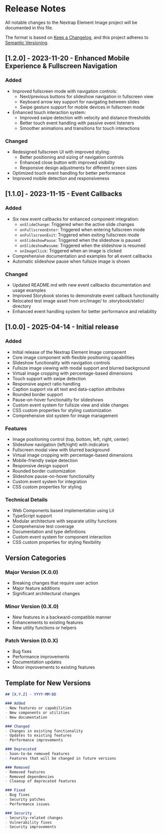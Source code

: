 # Release Notes

All notable changes to the Nextrap Element Image project will be documented in this file.

The format is based on [Keep a Changelog](https://keepachangelog.com/en/1.0.0/),
and this project adheres to [Semantic Versioning](https://semver.org/spec/v2.0.0.html).

## [1.2.0] - 2023-11-20 - Enhanced Mobile Experience & Fullscreen Navigation

### Added
- Improved fullscreen mode with navigation controls:
  - Next/previous buttons for slideshow navigation in fullscreen view
  - Keyboard arrow key support for navigating between slides
  - Swipe gesture support for mobile devices in fullscreen mode
- Enhanced touch interaction system:
  - Improved swipe detection with velocity and distance thresholds
  - Better touch event handling with passive event listeners
  - Smoother animations and transitions for touch interactions

### Changed
- Redesigned fullscreen UI with improved styling:
  - Better positioning and sizing of navigation controls
  - Enhanced close button with improved visibility
  - Responsive design adjustments for different screen sizes
- Optimized touch event handling for better performance
- Improved mobile detection and responsiveness

## [1.1.0] - 2023-11-15 - Event Callbacks

### Added
- Six new event callbacks for enhanced component integration:
  - `onSlideChange`: Triggered when the active slide changes
  - `onFullscreenEnter`: Triggered when entering fullscreen mode
  - `onFullscreenExit`: Triggered when exiting fullscreen mode
  - `onSlideshowPause`: Triggered when the slideshow is paused
  - `onSlideshowResume`: Triggered when the slideshow is resumed
  - `onImageClick`: Triggered when an image is clicked
- Comprehensive documentation and examples for all event callbacks
- Automatic slideshow pause when fullsize image is shown

### Changed
- Updated README.md with new event callbacks documentation and usage examples
- Improved Storybook stories to demonstrate event callback functionality
- Relocated test image asset from src/image/ to .storybook/static/ directory
- Enhanced event handling system for better performance and reliability

## [1.0.0] - 2025-04-14 - Initial release

### Added
- Initial release of the Nextrap Element Image component
- Core image component with flexible positioning capabilities
- Slideshow functionality with navigation controls
- Fullsize image viewing with modal support and blurred background
- Virtual image cropping with percentage-based dimensions
- Touch support with swipe detection
- Responsive aspect ratio handling
- Caption support via alt text and data-caption attributes
- Rounded border support
- Pause-on-hover functionality for slideshows
- Custom event system for fullsize view and slide changes
- CSS custom properties for styling customization
- Comprehensive slot system for image management

### Features
- Image positioning control (top, bottom, left, right, center)
- Slideshow navigation (left/right) with indicators
- Fullscreen modal view with blurred background
- Virtual image cropping with percentage-based dimensions
- Mobile-friendly swipe detection
- Responsive design support
- Rounded border customization
- Slideshow pause-on-hover functionality
- Custom event system for integration
- CSS custom properties for styling

### Technical Details
- Web Components based implementation using Lit
- TypeScript support
- Modular architecture with separate utility functions
- Comprehensive test coverage
- Documentation and type definitions
- Custom event system for component interaction
- CSS custom properties for styling flexibility

## Version Categories

### Major Version (X.0.0)
- Breaking changes that require user action
- Major feature additions
- Significant architectural changes

### Minor Version (0.X.0)
- New features in a backward-compatible manner
- Enhancements to existing features
- New utility functions or helpers

### Patch Version (0.0.X)
- Bug fixes
- Performance improvements
- Documentation updates
- Minor improvements to existing features

## Template for New Versions

```markdown
## [X.Y.Z] - YYYY-MM-DD

### Added
- New features or capabilities
- New components or utilities
- New documentation

### Changed
- Changes in existing functionality
- Updates to existing features
- Performance improvements

### Deprecated
- Soon-to-be removed features
- Features that will be changed in future versions

### Removed
- Removed features
- Removed dependencies
- Cleanup of deprecated features

### Fixed
- Bug fixes
- Security patches
- Performance issues

### Security
- Security-related changes
- Vulnerability fixes
- Security improvements
```
